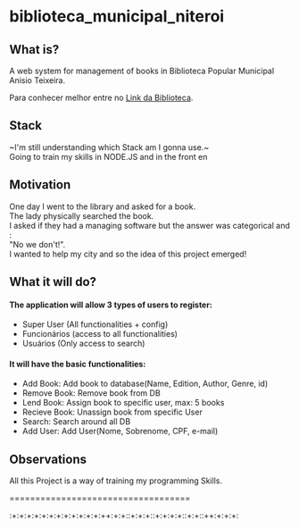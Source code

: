 # biblioteca_municipal_niteroi

## What is?

A web system for management of books in Biblioteca Popular Municipal Anisio Teixeira.

Para conhecer melhor entre no [Link da Biblioteca](http://www.educacaoniteroi.com.br/2015/05/biblioteca-popular-municipal-anisio-teixeira/).

## Stack
~I'm still understanding which Stack am I gonna use.~  
Going to train my skills in NODE.JS and in the front en

## Motivation
One day I went to the library and asked for a book.  
The lady physically searched the book.   
I asked if they had a managing software but the answer was categorical and :   
"No we don't!".  
I wanted to help my city and so the idea of this project emerged!  

## What it will do?
#### The application will allow 3 types of users to register:  
- Super User (All functionalities + config)
- Funcionários (access to all functionalities) 
- Usuários (Only access to search)

#### It will have the basic functionalities:
- Add Book: Add book to database(Name, Edition, Author, Genre, id)
- Remove Book: Remove book from DB
- Lend Book: Assign book to specific user, max: 5 books
- Recieve Book: Unassign book from specific User
- Search: Search around all DB
- Add User: Add User(Nome, Sobrenome, CPF, e-mail) 

## Observations
All this Project is a way of training my programming Skills.  
  
===================================  


:+:+:+:+:+:+:+:+:+:+:+:+:++:+:+::+:+:+::+:+:+:+::+:+::++:+:+:+:
